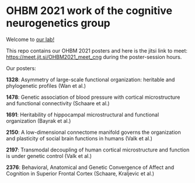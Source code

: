 # OHBM 2021 work of the cognitive neurogenetics group

Welcome to [our lab!](https://cng-lab.github.io/)


This repo contains our OHBM 2021 posters and here is the jitsi link to meet: https://meet.jit.si/OHBM2021_meet_cng during the poster-session hours.

Our posters:

**1328**: Asymmetry of large-scale functional organization: heritable and phylogenetic profiles (Wan et al.)

**1478**: Genetic association of blood pressure with cortical microstructure and functional connectivity (Schaare et al.)

**1691**: Heritability of hippocampal microstructural and functional organization (Bayrak et al.)

**2150**: A low-dimensional connectome manifold governs the organization and plasticity of social brain functions in humans (Valk et al.)

**2197**: Transmodal decoupling of human cortical microstructure and function is under genetic control (Valk et al.)

**2376**: Behavioral, Anatomical and Genetic Convergence of Affect and Cognition in Superior Frontal Cortex (Schaare, Kraljevic et al.)

